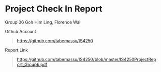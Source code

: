 # Project Check In Report

Group 06
Goh Him Ling, Florence Wai

Github Account
> https://github.com/tabemassu/IS4250

Report Link
> https://github.com/tabemassu/IS4250/blob/master/IS4250ProjectReport_Group6.pdf
